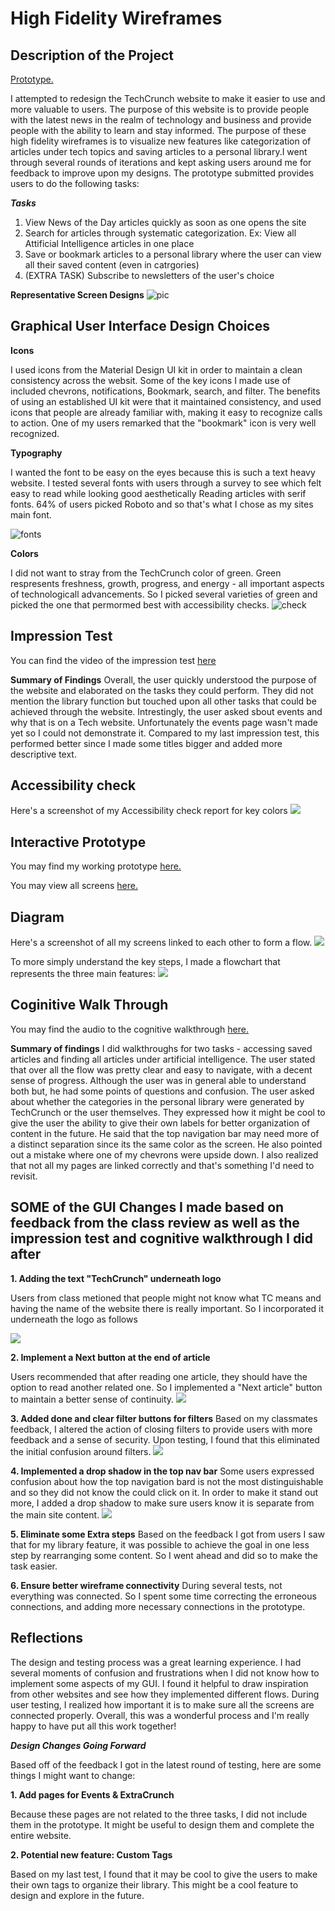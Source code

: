 # High Fidelity Wireframes

## Description of the Project

[Prototype.](https://www.figma.com/proto/V0V8dwrWILpboToyAR4MYm/TechCrunch?node-id=12%3A4&viewport=-184%2C-712%2C0.3589796721935272&scaling=min-zoom)

I attempted to redesign the TechCrunch website to make it easier to use and more valuable to users. The purpose of this website is to provide people with the latest news in the realm of technology and business and provide people with the ability to learn and stay informed.
The purpose of these high fidelity wireframes is to visualize new features like categorization of articles under tech topics and saving articles to a personal library.I went through several rounds of iterations and kept asking users around me for feedback to improve upon my designs. The prototype submitted provides users to do the following tasks:

***Tasks***
1. View News of the Day articles quickly as soon as one opens the site
2. Search for articles through systematic categorization. Ex: View all Attificial Intelligence articles in one place
3. Save or bookmark articles to a personal library where the user can view all their saved content (even in catrgories)
4. (EXTRA TASK) Subscribe to newsletters of the user's choice

**Representative Screen Designs**
![pic](https://github.com/anerichouhan/high-fidelity-wireframes/blob/master/Screen%20Shot%202020-05-27%20at%2011.55.40%20AM.png)

## Graphical User Interface Design Choices

**Icons**

I used icons from the Material Design UI kit in order to maintain a clean consistency across the websit. Some of the key icons I made use of included chevrons, notifications, Bookmark, search, and filter. The benefits of using an established UI kit were that it maintained consistency, and used icons that people are already familiar with, making it easy to recognize calls to action. One of my users remarked that the "bookmark" icon is very well recognized.

**Typography**

I wanted the font to be easy on the eyes because this is such a text heavy website. I tested several fonts with users through a survey to see which felt easy to read while looking good aesthetically Reading articles with serif fonts. 64% of users picked Roboto and so that's what I chose as my sites main font. 

![fonts](https://github.com/anerichouhan/high-fidelity-wireframes/blob/master/Screen%20Shot%202020-05-27%20at%2012.10.18%20PM.png)

**Colors**

I did not want to stray from the TechCrunch color of green. Green respresents freshness, growth, progress, and energy - all important aspects of technologicall advancements. So I picked several varieties of green and picked the one that permormed best with accessibility checks. 
![check](https://github.com/anerichouhan/high-fidelity-wireframes/blob/master/Screen%20Shot%202020-05-27%20at%2012.24.08%20PM.png)

## Impression Test
You can find the video of the impression test [here](https://drive.google.com/file/d/1M8F9-pFP5hNf1dMuqE4rwL9pKE67nesQ/view?usp=sharing)

**Summary of Findings**
Overall, the user quickly understood the purpose of the website and elaborated on the tasks they could perform. They did not mention the library function but touched upon all other tasks that could be achieved through the website. Intrestingly, the user asked sbout events and why that is on a Tech website. Unfortunately the events page wasn't made yet so I could not demonstrate it. Compared to my last impression test, this performed better since I made some titles bigger and added more descriptive text. 

## Accessibility check
Here's a screenshot of my Accessibility check report for key colors
![](https://github.com/anerichouhan/high-fidelity-wireframes/blob/master/Screen%20Shot%202020-05-27%20at%2012.34.04%20PM.png)

## Interactive Prototype

You may find my working prototype [here.](https://www.figma.com/proto/V0V8dwrWILpboToyAR4MYm/TechCrunch?node-id=12%3A4&viewport=-184%2C-712%2C0.3589796721935272&scaling=min-zoom)

You may view all screens [here.](https://www.figma.com/file/V0V8dwrWILpboToyAR4MYm/TechCrunch?node-id=12%3A4)

## Diagram

Here's a screenshot of all my screens linked to each other to form a flow. 
![](https://github.com/anerichouhan/high-fidelity-wireframes/blob/master/Screen%20Shot%202020-05-27%20at%2012.40.14%20PM.png)

To more simply understand the key steps, I made a flowchart that represents the three main features:
![](https://github.com/anerichouhan/high-fidelity-wireframes/blob/master/Screen%20Shot%202020-05-27%20at%2012.49.30%20PM.png)

## Coginitive Walk Through

You may find the audio to the cognitive walkthrough [here.](https://drive.google.com/file/d/1ZgNGtcSVKZHGjMV6FhHVg_qdEChud-2m/view?usp=sharing)

**Summary of findings**
I did walkthroughs for two tasks - accessing saved articles and finding all articles under artificial intelligence. The user stated that over all the flow was pretty clear and easy to navigate, with a decent sense of progress. Although the user was in general able to understand both but, he had some points of questions and confusion. The user asked about whether the categories in the personal library were generated by TechCrunch or the user themselves. They expressed how it might be cool to give the user the ability to give their own labels for better organization of content in the future. He said that the top navigation bar may need more of a distinct separation since its the same color as the screen. He also pointed out a mistake where one of my chevrons were upside down. I also realized that not all my pages are linked correctly and that's something I'd need to revisit. 

## SOME of the GUI Changes I made based on feedback from the class review as well as the impression test and cognitive walkthrough I did after

**1. Adding the text "TechCrunch" underneath logo**

Users from class metioned that people might not know what TC means and having the name of the website there is really important. So I incorporated it underneath the logo as follows

![](https://github.com/anerichouhan/high-fidelity-wireframes/blob/master/Screen%20Shot%202020-05-27%20at%201.38.14%20PM.png)

**2. Implement a Next button at the end of article**

Users recommended that after reading one article, they should have the option to read another related one. So I implemented a "Next article" button to maintain a better sense of continuity.
![](https://github.com/anerichouhan/high-fidelity-wireframes/blob/master/Screen%20Shot%202020-05-27%20at%201.41.36%20PM.png)

**3. Added done and clear filter buttons for filters**
Based on my classmates feedback, I altered the action of closing filters to provide users with more feedback and a sense of security. Upon testing, I found that this eliminated the initial confusion around filters.
![](https://github.com/anerichouhan/high-fidelity-wireframes/blob/master/Screen%20Shot%202020-05-27%20at%201.46.17%20PM.png)

**4. Implemented a drop shadow in the top nav bar**
Some users expressed confusion about how the top navigation bard is not the most distinguishable and so they did not know the could click on it. In order to make it stand out more, I added a drop shadow to make sure users know it is separate from the main site content. 
![](https://github.com/anerichouhan/high-fidelity-wireframes/blob/master/Screen%20Shot%202020-05-27%20at%201.52.01%20PM.png)

**5. Eliminate some Extra steps**
Based on the feedback I got from users I saw that for my library feature, it was possible to achieve the goal in one less step by rearranging some content. So I went ahead and did so to make the task easier. 

**6. Ensure better wireframe connectivity**
During several tests, not everything was connected. So I spent some time correcting the erroneous connections, and adding more necessary connections in the prototype. 


## Reflections

The design and testing process was a great learning experience. I had several moments of confusion and frustrations when I did not know how to implement some aspects of my GUI. I found it helpful to draw inspiration from other websites and see how they implemented different flows. During user testing, I realized how important it is to make sure all the screens are connected properly. Overall, this was a wonderful process and I'm really happy to have put all this work together!

***Design Changes Going Forward***

Based off of the feedback I got in the latest round of testing, here are some things I might want to change:

**1. Add pages for Events & ExtraCrunch**

Because these pages are not related to the three tasks, I did not include them in the prototype. It might be useful to design them and complete the entire website.

**2. Potential new feature: Custom Tags**

Based on my last test, I found that it may be cool to give the users to make their own tags to organize their library. This might be a cool feature to design and explore in the future. 


